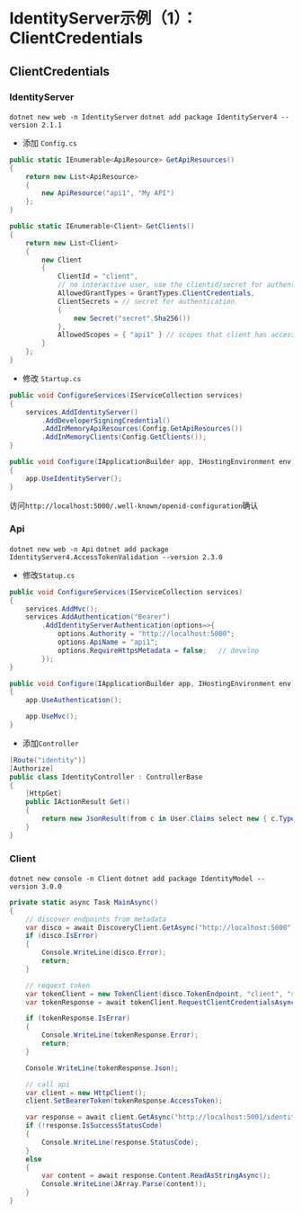 # IdentityServer示例（1）：ClientCredentials

## ClientCredentials

### IdentityServer

`dotnet new web -n IdentityServer`
`dotnet add package IdentityServer4 --version 2.1.1`

- 添加 `Config.cs`

```c#
public static IEnumerable<ApiResource> GetApiResources()
{
    return new List<ApiResource>
    {
        new ApiResource("api1", "My API")
    };
}

public static IEnumerable<Client> GetClients()
{
    return new List<Client>
    {
        new Client
        {
            ClientId = "client",
            // no interactive user, use the clientid/secret for authentication
            AllowedGrantTypes = GrantTypes.ClientCredentials,
            ClientSecrets = // secret for authentication
            {
                new Secret("secret".Sha256())
            },
            AllowedScopes = { "api1" } // scopes that client has access to
        }
    };
}
```

- 修改 `Startup.cs`

```c#
public void ConfigureServices(IServiceCollection services)
{
    services.AddIdentityServer()
        .AddDeveloperSigningCredential()
        .AddInMemoryApiResources(Config.GetApiResources())
        .AddInMemoryClients(Config.GetClients());
}

public void Configure(IApplicationBuilder app, IHostingEnvironment env)
{
    app.UseIdentityServer();
}
```

访问`http://localhost:5000/.well-known/openid-configuration`确认

### Api

`dotnet new web -n Api`
`dotnet add package IdentityServer4.AccessTokenValidation --version 2.3.0`

- 修改`Statup.cs`

```c#
public void ConfigureServices(IServiceCollection services)
{
    services.AddMvc();
    services.AddAuthentication("Bearer")
        .AddIdentityServerAuthentication(options=>{
            options.Authority = "http://localhost:5000";
            options.ApiName = "api1";
            options.RequireHttpsMetadata = false;   // develop
        });
}

public void Configure(IApplicationBuilder app, IHostingEnvironment env)
{
    app.UseAuthentication();

    app.UseMvc();
}
```

- 添加`Controller`

```c#
[Route("identity")]
[Authorize]
public class IdentityController : ControllerBase
{
    [HttpGet]
    public IActionResult Get()
    {
        return new JsonResult(from c in User.Claims select new { c.Type, c.Value });
    }
}
```

### Client

`dotnet new console -n Client`
`dotnet add package IdentityModel --version 3.0.0`

```c#
private static async Task MainAsync()
{
    // discover endpoints from metadata
    var disco = await DiscoveryClient.GetAsync("http://localhost:5000");
    if (disco.IsError)
    {
        Console.WriteLine(disco.Error);
        return;
    }

    // request token
    var tokenClient = new TokenClient(disco.TokenEndpoint, "client", "secret");
    var tokenResponse = await tokenClient.RequestClientCredentialsAsync("api1");

    if (tokenResponse.IsError)
    {
        Console.WriteLine(tokenResponse.Error);
        return;
    }

    Console.WriteLine(tokenResponse.Json);

    // call api
    var client = new HttpClient();
    client.SetBearerToken(tokenResponse.AccessToken);

    var response = await client.GetAsync("http://localhost:5001/identity");
    if (!response.IsSuccessStatusCode)
    {
        Console.WriteLine(response.StatusCode);
    }
    else
    {
        var content = await response.Content.ReadAsStringAsync();
        Console.WriteLine(JArray.Parse(content));
    }
}
```